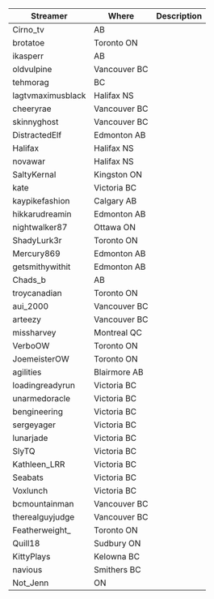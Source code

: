 | Streamer | Where | Description |
|----------|-------|-------------|
| Cirno_tv | AB | |
| brotatoe | Toronto ON | |
| ikasperr | AB | |
| oldvulpine | Vancouver BC | |
| tehmorag | BC | |
| lagtvmaximusblack | Halifax NS | |
| cheeryrae | Vancouver BC | |
| skinnyghost | Vancouver BC | |
| DistractedElf | Edmonton AB | |
| Halifax | Halifax NS | |
| novawar | Halifax NS| |
| SaltyKernal | Kingston ON | |
| kate | Victoria BC | |
| kaypikefashion | Calgary AB | |
| hikkarudreamin | Edmonton AB | |
| nightwalker87 | Ottawa ON |  |
| ShadyLurk3r | Toronto ON |  |
| Mercury869 | Edmonton AB |  |
| getsmithywithit | Edmonton AB |  |
| Chads_b | AB |  |
| troycanadian | Toronto ON |  |
| aui_2000 | Vancouver BC |  |
| arteezy | Vancouver BC |  |
| missharvey | Montreal QC |  |
| VerboOW | Toronto ON |  |
| JoemeisterOW | Toronto ON |  |
| agilities | Blairmore AB |  |
| loadingreadyrun | Victoria BC | |
| unarmedoracle | Victoria BC | |
| bengineering | Victoria BC | |
| sergeyager | Victoria BC | |
| lunarjade | Victoria BC | |
| SlyTQ | Victoria BC | |
| Kathleen_LRR | Victoria BC | |
| Seabats | Victoria BC | |
| Voxlunch | Victoria BC | |
| bcmountainman | Vancouver BC | |
| therealguyjudge | Vancouver BC | |
| Featherweight_ | Toronto ON | |
| Quill18 | Sudbury ON | |
| KittyPlays | Kelowna BC | |
| navious | Smithers BC | |
| Not_Jenn | ON | |
